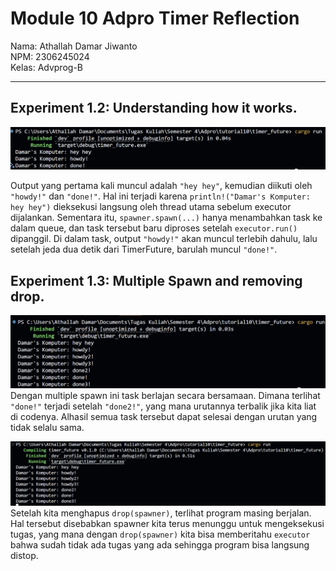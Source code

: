 # Module 10 Adpro Timer Reflection

Nama: Athallah Damar Jiwanto <br>
NPM: 2306245024 <br>
Kelas: Advprog-B
<hr>

## Experiment 1.2: Understanding how it works.
![experiment 1.2](images/experiment1.2.png)

Output yang pertama kali muncul adalah `"hey hey"`, kemudian diikuti oleh `"howdy!"` dan `"done!"`. Hal ini terjadi karena `println!("Damar's Komputer: hey hey")` dieksekusi langsung oleh thread utama sebelum executor dijalankan. Sementara itu, `spawner.spawn(...)` hanya menambahkan task ke dalam queue, dan task tersebut baru diproses setelah `executor.run()` dipanggil. Di dalam task, output `"howdy!"` akan muncul terlebih dahulu, lalu setelah jeda dua detik dari TimerFuture, barulah muncul `"done!"`.

## Experiment 1.3: Multiple Spawn and removing drop.

![multiplespawn](images/multiplespawn1.3.png)
Dengan multiple spawn ini task berlajan secara bersamaan. Dimana terlihat `"done!"` terjadi setelah `"done2!"`, yang mana urutannya terbalik jika kita liat di codenya. Alhasil semua task tersebut dapat selesai dengan urutan yang tidak selalu sama.

![withoutdrop](images/withoutdrop1.3.png)
Setelah kita menghapus `drop(spawner)`, terlihat program masing berjalan. Hal tersebut disebabkan spawner kita terus menunggu untuk mengeksekusi tugas, yang mana dengan `drop(spawner)` kita bisa memberitahu `executor` bahwa sudah tidak ada tugas yang ada sehingga program bisa langsung distop.
